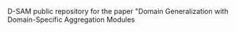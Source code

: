 D-SAM public repository for the paper "Domain Generalization with Domain-Specific Aggregation Modules
